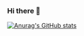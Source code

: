 ### Hi there 👋
[![Anurag's GitHub stats](https://github-readme-stats.vercel.app/api?username=WitekL)](https://github.com/anuraghazra/github-readme-stats)

<!--
**WitekL/WitekL** is a ✨ _special_ ✨ repository because its `README.md` (this file) appears on your GitHub profile.

Here are some ideas to get you started:

- 🔭 I’m currently working on ...
- 🌱 I’m currently learning ...
- 👯 I’m looking to collaborate on ...
- 🤔 I’m looking for help with ...
- 💬 Ask me about ...
- 📫 How to reach me: ...
- 😄 Pronouns: ...
- ⚡ Fun fact: ...
-->
